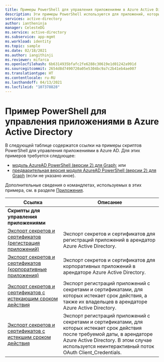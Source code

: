 ```yaml
---
title: Примеры PowerShell для управления приложениями в Azure Active Directory
description: Эти примеры PowerShell используются для приложений, которыми вы управляете в своем арендаторе Azure Active Directory. Их можно использовать для поиска данных об истечении срока действия секретов и сертификатов.
services: active-directory
author: iantheninja
manager: CelesteDG
ms.service: active-directory
ms.subservice: app-mgmt
ms.workload: identity
ms.topic: sample
ms.date: 02/18/2021
ms.author: iangithinji
ms.reviewer: mifarca
ms.openlocfilehash: 6b6314935bfafc2fe6288c30619e1d01242a991d
ms.sourcegitcommit: 2654d8d7490720a05e5304bc9a7c2b41eb4ae007
ms.translationtype: HT
ms.contentlocale: ru-RU
ms.lasthandoff: 04/13/2021
ms.locfileid: "107378828"
---
```

# <a name="azure-active-directory-powershell-examples-for-application-management"></a>Пример PowerShell для управления приложениями в Azure Active Directory

В следующей таблице содержатся ссылки на примеры скриптов PowerShell для управления приложениями в Azure AD. Для этих примеров требуется следующее:
- [модуль AzureAD PowerShell (версии 2) для Graph](/powershell/azure/active-directory/install-adv2); или
- [предварительная версия модуля AzureAD PowerShell (версии 2) для Graph](/powershell/azure/active-directory/install-adv2?view=azureadps-2.0-preview&preserve-view=true) (если не указано иное).

Дополнительные сведения о командлетах, используемых в этих примера, см. в разделе [Приложения](/powershell/module/azuread/#applications).

| Ссылка | Описание |
|---|---|
|**Скрипты для управления приложениями**||
| [Экспорт секретов и сертификатов (регистрация приложений)](scripts/powershell-export-all-app-registrations-secrets-and-certs.md) | Экспорт секретов и сертификатов для регистраций приложений в арендатор Azure Active Directory. |
| [Экспорт секретов и сертификатов (корпоративные приложения)](scripts/powershell-export-all-enterprise-apps-secrets-and-certs.md) | Экспорт секретов и сертификатов для корпоративных приложений в арендаторе Azure Active Directory. |
| [Экспорт секретов и сертификатов с истекающим сроком действия](scripts/powershell-export-apps-with-expriring-secrets.md) | Экспорт регистраций приложений с секретами и сертификатами, для которых истекает срок действия, а также их владельцев в арендаторе Azure Active Directory. |
| [Экспорт секретов и сертификатов с истекшим сроком действия](scripts/powershell-export-apps-with-secrets-beyond-required.md) | Экспорт регистраций приложений с секретами и сертификатами, для которых истекает срок действия после требуемой даты, в арендаторе Azure Active Directory. В этом случае используется неинтерактивный поток OAuth Client_Credentials. |
